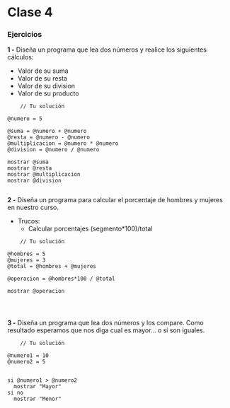 # Clase 4

### Ejercicios

**1 -** Diseña un programa que lea dos números y realice los siguientes cálculos:




- Valor de su suma
- Valor de su resta
- Valor de su division
- Valor de su producto
```
    // Tu solución

@numero = 5

@suma = @numero + @numero
@resta = @numero - @numero
@multiplicacion = @numero * @numero
@division = @numero / @numero

mostrar @suma
mostrar @resta
mostrar @multiplicacion
mostrar @division


```

**2 -** Diseña un programa para calcular el porcentaje de hombres y mujeres en nuestro curso.
- Trucos:
  - Calcular porcentajes (segmento*100)/total
```
    // Tu solución

@hombres = 5
@mujeres = 3
@total = @hombres + @mujeres

@operacion = @hombres*100 / @total

mostrar @operacion




```

**3 -** Diseña un programa que lea dos números y los compare. Como resultado esperamos que nos diga cual es mayor... o si son iguales.
```
    // Tu solución

@numero1 = 10
@numero2 = 5


si @numero1 > @numero2
  mostrar "Mayor"
si no
  mostrar "Menor"

      
```
